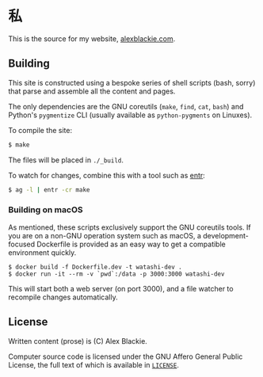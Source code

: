 # 私

This is the source for my website, [alexblackie.com][0].

## Building

This site is constructed using a bespoke series of shell scripts (bash, sorry)
that parse and assemble all the content and pages.

The only dependencies are the GNU coreutils (`make`, `find`, `cat`, `bash`) and
Python's `pygmentize` CLI (usually available as `python-pygments` on Linuxes).

To compile the site:

```bash
$ make
```

The files will be placed in `./_build`.

To watch for changes, combine this with a tool such as [entr][1]:

```bash
$ ag -l | entr -cr make
```

### Building on macOS

As mentioned, these scripts exclusively support the GNU coreutils tools. If you
are on a non-GNU operation system such as macOS, a development-focused
Dockerfile is provided as an easy way to get a compatible environment quickly.

```
$ docker build -f Dockerfile.dev -t watashi-dev .
$ docker run -it --rm -v `pwd`:/data -p 3000:3000 watashi-dev
```

This will start both a web server (on port 3000), and a file watcher to
recompile changes automatically.

## License

Written content (prose) is (C) Alex Blackie.

Computer source code is licensed under the GNU Affero General Public License,
the full text of which is available in [`LICENSE`](./LICENSE).

[0]: https://www.alexblackie.com
[1]: http://eradman.com/entrproject/
